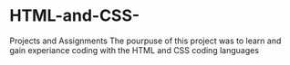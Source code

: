 # HTML-and-CSS-
Projects and Assignments
The pourpuse of this project was to learn and gain experiance coding with the HTML and CSS coding languages 
